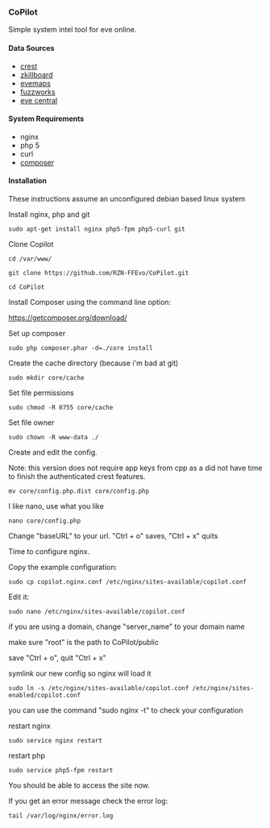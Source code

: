 ### CoPilot
Simple system intel tool for eve online.


#### Data Sources
+ [crest](https://developers.eveonline.com/)
+ [zkillboard](https://github.com/zKillboard/zKillboard/wiki)
+ [evemaps](http://evemaps.dotlan.net)
+ [fuzzworks](https://www.fuzzwork.co.uk/tools/api-map-data/)
+ [eve central](https://eve-central.com/home/develop.html)

  
#### System Requirements
+ nginx
+ php 5
+ curl
+ [composer](https://getcomposer.org/download/)

#### Installation
These instructions assume an unconfigured debian based linux system

Install nginx, php and git

```sudo apt-get install nginx php5-fpm php5-curl git```



Clone Copilot

```cd /var/www/```

```git clone https://github.com/RZN-FFEvo/CoPilot.git```

```cd CoPilot```



Install Composer using the command line option:

<https://getcomposer.org/download/>



Set up composer

```sudo php composer.phar -d=./core install```



Create the cache directory (because i'm bad at git)

```sudo mkdir core/cache```



Set file permissions

```sudo chmod -R 0755 core/cache```



Set file owner

```sudo chown -R www-data ./```



Create and edit the config.

Note: this version does not require app keys from cpp as a did not have time to finish the authenticated crest features.

```mv core/config.php.dist core/config.php```



I like nano, use what you like

```nano core/config.php```

Change "baseURL" to your url. "Ctrl + o" saves, "Ctrl + x" quits



Time to configure nginx.

Copy the example configuration:

```sudo cp copilot.nginx.conf /etc/nginx/sites-available/copilot.conf```


Edit it:

```sudo nano /etc/nginx/sites-available/copilot.conf```

if you are using a domain, change "server_name" to your domain name

make sure "root" is the path to CoPilot/public

save "Ctrl + o", quit "Ctrl + x"



symlink our new config so nginx will load it

 ```sudo ln -s /etc/nginx/sites-available/copilot.conf /etc/nginx/sites-enabled/copilot.conf```
 
 you can use the command "sudo nginx -t" to check your configuration
 
 
 
restart nginx

```sudo service nginx restart```



restart php

```sudo service php5-fpm restart```



You should be able to access the site now.

If you get an error message check the error log:

```tail /var/log/nginx/error.log```

